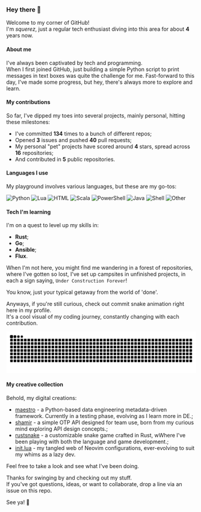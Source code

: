 ### Hey there 👋

Welcome to my corner of GitHub!\
I'm *squerez*, just a regular tech enthusiast diving into this area for about **4** years now.

#### About me

I've always been captivated by tech and programming. \
When I first joined GitHub, just building a simple Python script to print messages in text boxes was quite
the challenge for me. Fast-forward to this day, I've made some progress, but hey, there's always more to explore and learn.

#### My contributions

So far, I've dipped my toes into several projects, mainly personal, hitting these milestones:

- I've committed **134** times to a bunch of different repos;
- Opened **3** issues and pushed **40** pull requests;
- My personal "pet" projects have scored around **4** stars, spread across **16** repositories;
- And contributed in **5** public repositories.

#### Languages I use

My playground involves various languages, but these are my go-tos:

![Python](https://img.shields.io/static/v1?style=flat-square&label=%E2%A0%80&color=555&labelColor=%233572A5&message=Python%EF%B8%B163.2%25)
![Lua](https://img.shields.io/static/v1?style=flat-square&label=%E2%A0%80&color=555&labelColor=%23000080&message=Lua%EF%B8%B18.9%25)
![HTML](https://img.shields.io/static/v1?style=flat-square&label=%E2%A0%80&color=555&labelColor=%23e34c26&message=HTML%EF%B8%B18.8%25)
![Scala](https://img.shields.io/static/v1?style=flat-square&label=%E2%A0%80&color=555&labelColor=%23c22d40&message=Scala%EF%B8%B16.2%25)
![PowerShell](https://img.shields.io/static/v1?style=flat-square&label=%E2%A0%80&color=555&labelColor=%23012456&message=PowerShell%EF%B8%B15.7%25)
![Java](https://img.shields.io/static/v1?style=flat-square&label=%E2%A0%80&color=555&labelColor=%23b07219&message=Java%EF%B8%B12.1%25)
![Shell](https://img.shields.io/static/v1?style=flat-square&label=%E2%A0%80&color=555&labelColor=%2389e051&message=Shell%EF%B8%B11.1%25)
![Other](https://img.shields.io/static/v1?style=flat-square&label=%E2%A0%80&color=555&labelColor=%23ededed&message=Other%EF%B8%B13.6%25)

#### Tech I'm learning 

I'm on a quest to level up my skills in:

- **Rust**;
- **Go**;
- **Ansible**;
- **Flux**.

When I'm not here, you might find me wandering in a forest of repositories, where I've gotten so lost, I've set up campsites in unfinished projects, in each a sign saying, `Under Construction Forever`!

You know, just your typical getaway from the world of 'done'.

Anyways, if you're still curious, check out commit snake animation right here in my profile.\
It's a cool visual of my coding journey, constantly changing with each contribution.

<picture>
  <source media="(prefers-color-scheme: dark)" srcset="https://raw.githubusercontent.com/squerez/squerez/output/github-contribution-grid-snake-dark.svg">
  <img alt="github contribution grid snake animation" src="https://raw.githubusercontent.com/squerez/squerez/output/github-contribution-grid-snake-dark.svg">
</picture>

#### My creative collection

Behold, my digital creations:

- [maestro](https://github.com/squerez/maestro) - a Python-based data engineering metadata-driven framework. Currently in a testing phase, evolving as I learn more in DE.; 
- [shamir](https://github.com/squerez/shamir) - a simple OTP API designed for team use, born from my curious mind exploring API design concepts.; 
- [rustsnake](https://github.com/squerez/rustnake) - a customizable snake game crafted in Rust, wWhere I've been playing with both the language and game development.; 
- [init.lua](https://github.com/squerez/init.lua) - my tangled web of Neovim configurations, ever-evolving to suit my whims as a lazy dev.

Feel free to take a look and see what I've been doing.

Thanks for swinging by and checking out my stuff.\
If you've got questions, ideas, or want to collaborate, drop a line via an issue on this repo. 

See ya! 👋
